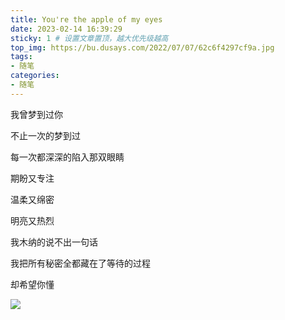 ```yaml
---
title: You're the apple of my eyes
date: 2023-02-14 16:39:29
sticky: 1 # 设置文章置顶，越大优先级越高
top_img: https://bu.dusays.com/2022/07/07/62c6f4297cf9a.jpg
tags:
- 随笔
categories:
- 随笔
---
```


我曾梦到过你

不止一次的梦到过

每一次都深深的陷入那双眼睛

期盼又专注

温柔又绵密

明亮又热烈

我木纳的说不出一句话

我把所有秘密全都藏在了等待的过程

却希望你懂

![](https://bu.dusays.com/2023/02/14/63eb31868cf30.jpg)



